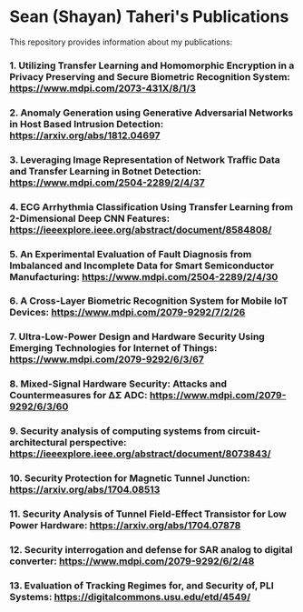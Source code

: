 # Sean (Shayan) Taheri's Publications

This repository provides information about my publications:

### 1. Utilizing Transfer Learning and Homomorphic Encryption in a Privacy Preserving and Secure Biometric Recognition System: https://www.mdpi.com/2073-431X/8/1/3
### 2. Anomaly Generation using Generative Adversarial Networks in Host Based Intrusion Detection: https://arxiv.org/abs/1812.04697
### 3. Leveraging Image Representation of Network Traffic Data and Transfer Learning in Botnet Detection: https://www.mdpi.com/2504-2289/2/4/37
### 4. ECG Arrhythmia Classification Using Transfer Learning from 2-Dimensional Deep CNN Features: https://ieeexplore.ieee.org/abstract/document/8584808/
### 5. An Experimental Evaluation of Fault Diagnosis from Imbalanced and Incomplete Data for Smart Semiconductor Manufacturing: https://www.mdpi.com/2504-2289/2/4/30
### 6. A Cross-Layer Biometric Recognition System for Mobile IoT Devices: https://www.mdpi.com/2079-9292/7/2/26
### 7. Ultra-Low-Power Design and Hardware Security Using Emerging Technologies for Internet of Things: https://www.mdpi.com/2079-9292/6/3/67
### 8. Mixed-Signal Hardware Security: Attacks and Countermeasures for ΔΣ ADC: https://www.mdpi.com/2079-9292/6/3/60
### 9. Security analysis of computing systems from circuit-architectural perspective: https://ieeexplore.ieee.org/abstract/document/8073843/
### 10. Security Protection for Magnetic Tunnel Junction: https://arxiv.org/abs/1704.08513
### 11. Security Analysis of Tunnel Field-Effect Transistor for Low Power Hardware: https://arxiv.org/abs/1704.07878
### 12. Security interrogation and defense for SAR analog to digital converter: https://www.mdpi.com/2079-9292/6/2/48
### 13. Evaluation of Tracking Regimes for, and Security of, PLI Systems: https://digitalcommons.usu.edu/etd/4549/
